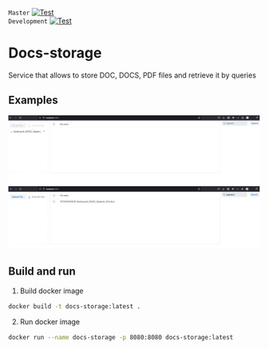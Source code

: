 `Master` [![Test](https://github.com/OGSegu/Docs-storage/actions/workflows/gradle.yml/badge.svg?branch=development)](https://github.com/OGSegu/Docs-storage/actions/workflows/gradle.yml)  
`Development` [![Test](https://github.com/OGSegu/Docs-storage/actions/workflows/gradle.yml/badge.svg?branch=development)](https://github.com/OGSegu/Docs-storage/actions/workflows/gradle.yml)

# Docs-storage
Service that allows to store DOC, DOCS, PDF files and retrieve it by queries

## Examples
![Файл загружен](images/img_file_loaded.png)
![Файл найден](images/img_file_founded.png)

## Build and run
1. Build docker image
```bash 
docker build -t docs-storage:latest .
```
2. Run docker image
```bash 
docker run --name docs-storage -p 8080:8080 docs-storage:latest
```
